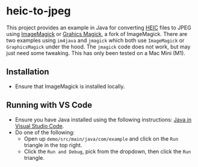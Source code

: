 # heic-to-jpeg

This project provides an example in Java for converting [HEIC](https://en.wikipedia.org/wiki/High_Efficiency_Image_File_Format) files to JPEG using [ImageMagick](https://imagemagick.org/) or [Grahics Magick](http://www.graphicsmagick.org/), a fork of ImageMagick. There are two examples using `im4java` and `jmagick` which both use `ImageMagick` or `GraphicsMagick` under the hood. The `jmagick` code does not work, but may just need some tweaking. This has only been tested on a Mac Mini (M1).

## Installation

- Ensure that ImageMagick is installed locally.

## Running with VS Code

- Ensure you have Java installed using the following instructions: [Java in Visual Studio Code](https://code.visualstudio.com/docs/languages/java).
- Do one of the following:
    - Open up `demo/src/main/java/com/example` and click on the `Run` triangle in the top right.
    - Click the `Run and Debug`, pick from the dropdown, then click the `Run` triangle.


